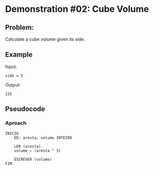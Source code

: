 # Demonstration #02: Cube Volume

## Problem:

Calculate a cube volume given its side.

## Example

Input:

    side = 5

Output:

    125

## Pseudocode

### Aproach

```pseudocode
INICIO
    ED: aresta, volume INTEIRO 
    
    LER (aresta)
    volume ← (aresta ^ 3) 
    
    ESCREVER (volume)
FIM
```
    
